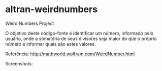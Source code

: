 # altran-weirdnumbers
Weird Numbers Project


O objetivo deste código-fonte é identificar um número, informado pelo usuário, onde a somatória de seus divisores seja maior do que o próprio número e informar quais são estes valores.

Referência:
http://mathworld.wolfram.com/WeirdNumber.html


Screenshots:
